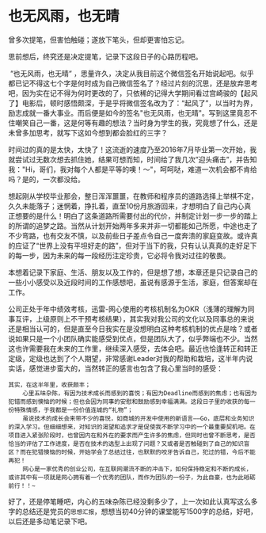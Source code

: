 # 也无风雨，也无晴

曾多次提笔，但害怕触碰；遂放下笔头，但却更害怕忘记。

思前想后，终究还是决定提笔，记录下这段日子的心路历程吧。

​		“也无风雨，也无晴“ ，思量许久，决定从我目前这个微信签名开始说起吧。似乎都已记不得这七个字是何时成为自己微信签名了？经过片刻的沉思，还是放弃思考吧，因为实在记不得为何时更改的了，只依稀的记得大学期间看过宫崎骏的【起风了】电影后，顿时感悟颇深，于是乎将微信签名改为了：“起风了”，以当时为界，励志成就一番大事业。而后便是如今的签名"也无风雨，也无晴"。写到这里竟忍不住嘲笑自己一番，这是何等有趣的想法？当时身为学生的我，究竟想了什么，还是未曾多加思考，就写下这如今想到都会脸红的三字？

​		时间过的真的是太快，太快了！这流逝的速度乃至2016年7月毕业第一次开始，我就尝试过无数次想去抓住她，结果可想而知，时间给了我几次”迎头痛击”，并告知我："Hi，哥们，我对每个人都是平等的噢！～"，呵呵哒，难道一次机会都不肯给吗？是的，一次都没给。

​		想起刚从学校毕业那会，整日浑浑噩噩，在教师和程序员的道路选择上举棋不定，久久未能落子；迷惘着，挣扎着，直至10份月旅游回来，才想明白了自己内心真正想要的是什么！明白了这条道路所需要付出的代价，并制定计划一步一步的踏上的所谓的追梦之路。当然从计划开始两年多来并非一切都能如己所愿，中途也走了不少弯路，也有交友不慎，以及前些日子差点令自己一度奔溃的家庭变故。或许真的应证了“世界上没有平坦好走的路”，但对于当下的我，只有认认真真的走好足下的每一步，因为未来的每一段经历注定珍贵，它必将令我对过往的敬畏。

​		本想着记录下家庭、生活、朋友以及工作的，但是想了想，本章还是只记录自己的一些小小感受以及近段时间的工作感想吧，虽说有感源于生活，家庭，但答案却在工作。

​		公司正处于年中绩效考核，迅雷-网心使用的考核机制名为OKR（浅薄的理解为同事互评，上级原则上不干预考核结果），其实我对我公司的文化以及同事总的来说还是相当认可的，但是直至今日我实在是没想明白这种考核机制的优点是啥？或者说如果只是一个小团队确实能感受到优点，但是团队大了，似乎弊端也不少。当然这也许需要我在未来的工作里，继续深入感受，去体会吧。最近也恰逢转正和转正定级，定级也达到了个人期望，非常感谢Leader对我的帮助和栽培，这半年内说实话，感觉进步蛮大的，当然转正的感言也包含了我心里当时的感受：

```
其实，在这半年里，收获颇丰；
    心里五味杂陈，有因为技术成长而感到的喜悦；有因为Deadline而感到的焦虑；也有因为犯错而感到懊恼的时候；但也会因为同事的安慰和鼓励感到幸福满满。这段日子里的收获的每一份特殊情感，于我都是一份价值连城的“礼物”；
    虽说技术的成长会来带不少的喜悦，如商城的开发中使用的新语言——Go，底层和业务知识的深入学习。但细细想来，对知识的渴望和追求才是促使我不断学习中的一个最重要契机吧。在项目进入紧张阶段时，也曾因内在和外在的要求而产生许多的焦虑，但同时也曾不断思考，是否恰当的评估了工作进度，是否在技术的选型上出现了问题？又或者是否触碰到了自己的知识盲区？而在犯错懊恼的时候，开始学会了总结过往，也默默的咬牙告诉自己，犯过的错，今后不能再犯！
    网心是一家优秀的创业公司，在互联网潮流不断的冲击下，如何保持稳定和不断的成长，或许其中有一项就是网心拥有着一个优秀的团队，而作为团队的一份子，为此自豪，也为此砥砺前行！！~
```

​		好了，还是停笔睡吧，内心的五味杂陈已经没剩多少了，上一次如此认真写这么多字的总结还是党员的`思想汇报`，想想当初40分钟的课堂能写1500字的总结，好吧，以后还是多动笔记录下吧。

